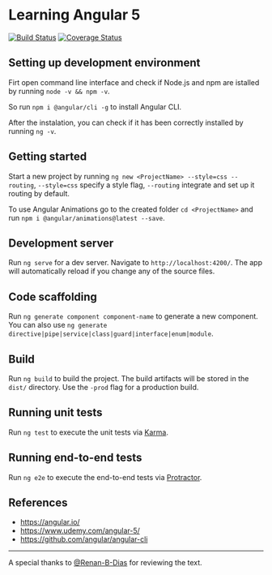 # Learning Angular 5

[![Build Status](https://travis-ci.org/victorpereiradepaula/learning-angular5.svg?branch=master)](https://travis-ci.org/victorpereiradepaula/learning-angular5)
[![Coverage Status](https://coveralls.io/repos/github/victorpereiradepaula/learning-angular5/badge.svg?branch=master)](https://coveralls.io/github/victorpereiradepaula/learning-angular5?branch=master)

## Setting up development environment

Firt open command line interface and check if Node.js and npm are istalled by running `node -v && npm -v`.

So run `npm i @angular/cli -g` to install Angular CLI.

After the instalation, you can check if it has been correctly installed by running `ng -v`.

## Getting started

Start a new project by running `ng new <ProjectName> --style=css --routing`, `--style=css` specify a style flag, `--routing` integrate and set up it routing by default.

To use Angular Animations go to the created folder `cd <ProjectName>` and run `npm i @angular/animations@latest --save`.


## Development server

Run `ng serve` for a dev server. Navigate to `http://localhost:4200/`. The app will automatically reload if you change any of the source files.

## Code scaffolding

Run `ng generate component component-name` to generate a new component. You can also use `ng generate directive|pipe|service|class|guard|interface|enum|module`.

## Build

Run `ng build` to build the project. The build artifacts will be stored in the `dist/` directory. Use the `-prod` flag for a production build.

## Running unit tests

Run `ng test` to execute the unit tests via [Karma](https://karma-runner.github.io).

## Running end-to-end tests

Run `ng e2e` to execute the end-to-end tests via [Protractor](http://www.protractortest.org/).

## References

- <https://angular.io/>
- <https://www.udemy.com/angular-5/>
- <https://github.com/angular/angular-cli>

<hr>

A special thanks to <a href="https://github.com/Renan-B-Dias">@Renan-B-Dias</a> for reviewing the text.